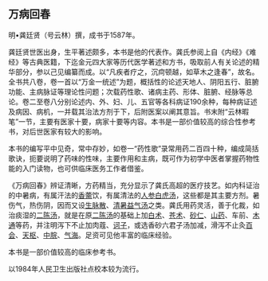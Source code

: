 ## 万病回春

明•龚廷贤（号云林）撰，成书于1587年。

龚廷贤世医出身，生平著述颇多，本书是他的代表作。龚氏参阅上自《内经》《难经》等古典医籍，下迄金元四大家等历代医学著述和方书，吸取前人有关论述的精华部分，参以己见编纂而成。以“凡疾者疗之，沉疴顿越，如草木之逢春”，故名。全书共八卷，卷一首以“万金一统述”为题，概括性的论述天地人、阴阳五行、脏腑功能、主病脉证等理论性问题；次载药性歌、诸病主药、形体、脏腑、经脉等总论。卷二至卷八分别论述内、外、妇、儿、五官等各科病证190余种，每种病证述及病因、病机，一并载其治法方剂于下，后附医案以阐其意旨。书末附“云林暇笔”一节，主要有医家十要，病家十要等内容。本书是一部价值较高的综合性参考书，对后世医家有较大的影响。

本书的编写平中见奇，常中存妙，如卷一“药性歌”录常用药二百四十种，编成简括歌诀，扼要说明了药味的性味，主要作用和主病，既可作为初学中医者掌握药物性能的入门读物，也可供临床医务工作者借鉴。

《万病回春》辨证清晰，方药精当，充分显示了龚氏高超的医疗技艺。如内科证治的中暑病，有属汗法的[香薷](https://www.gmzyjc.com/read/bc/bc01-1.1.12.0.0.md)饮，有属清法的[人参](https://www.gmzyjc.com/read/bc/bc17-0.1.1.0.0.md)[白虎汤](https://www.gmzyjc.com/read/fjx/fjx04-0.1.0.0.0.md)，这些都是其主要方剂。暑伤气，热伤阴，因而又设[生脉散](https://www.gmzyjc.com/read/fjx/fjx07-0.9.0.0.0.md)、[清暑益气汤](https://www.gmzyjc.com/read/fjx/fjx01-0.5.0.0.0.md)之类。龚氏用药灵活，善于化裁，如治痰湿的[二陈汤](https://www.gmzyjc.com/read/fjx/fjx12-0.1.0.0.0.md)，就是在原[二陈汤](https://www.gmzyjc.com/read/fjx/fjx12-0.1.0.0.0.md)的基础上加[白术](https://www.gmzyjc.com/read/bc/bc17-0.1.5.0.0.md)、[苍术](https://www.gmzyjc.com/read/bc/bc04-0.0.2.0.0.md)、[砂仁](https://www.gmzyjc.com/read/bc/bc04-0.0.4.0.0.md)、[山药](https://www.gmzyjc.com/read/bc/bc17-0.1.6.0.0.md)、车前、[木通](https://www.gmzyjc.com/read/bc/bc05-0.0.8.0.0.md)等药，并注明泻下不止加肉蔻、[诃子](https://www.gmzyjc.com/read/bc/bc18-0.0.7.0.0.md)，或选香砂六君子汤加减，滑泻不止灸[百会](https://www.gmzyjc.com/read/zjs/zjs3.2.2-0.0.1.3.20.md)、[天枢](https://www.gmzyjc.com/read/zjs/zjs3.1.1-3-0.1.3.3.25.md)、[中脘](https://www.gmzyjc.com/read/zjs/zjs3.2.1-0.1.1.3.11.md)、[气海](https://www.gmzyjc.com/read/zjs/zjs3.2.1-0.1.1.3.6.md)。足资可见他丰富的临床经验。

本书是一部价值较高的临床参考书。

以1984年人民卫生出版社点校本较为流行。
